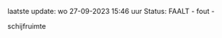 laatste update: 
wo 27-09-2023 15:46   uur 
Status: FAALT - fout - 
<div class="service R">schijfruimte</div>